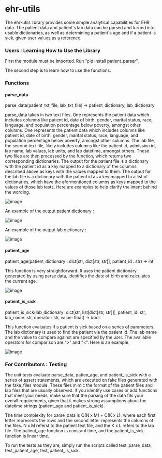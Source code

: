 # ehr-utils

The ehr-utils library provides some simple analytical capabilities for EHR data. The patient data and patient's lab data can be parsed and turned into usable dictionaries, as well as determining a patient's age and if a patient is sick, given user values as a reference.

### Users : Learning How to Use the Library

First the module must be imported. Run "pip install patient_parser".

The second step is to learn how to use the functions.

### Functions

#### parse_data

parse_data(patient_txt_file, lab_txt_file) -> patient_dictionary, lab_dictionary

parse_data takes in two text files. One represents the patient data which includes columns like patient id, date of birth, gender, marital status, race, language, and population percentage below poverty, amongst other columns. One represents the patient data which includes columns like patient id, date of birth, gender, marital status, race, language, and population percentage below poverty, amongst other columns. The lab file, the second text file, likely includes columns like the patient id, admission id, lab name, lab values, lab units, and lab datetime, amongst others. These two files are then processed by the function, which returns two corresponding dictionaries. The output for the patient file is a dictionary with the patient id as a key mapped to a dictionary of the columns described above as keys with the values mapped to them. The output for the lab file is a dictionary with the patient id as a key mapped to a list of dictionaries, which have the aformentioned columns as keys mapped to the values of those lab tests. Here are examples to help clarify the intent behind the wording.         

![image](https://user-images.githubusercontent.com/70504872/230887239-3eda5532-376a-4080-b985-fc07df130763.png)

An example of the output patient dictionary :

![image](https://user-images.githubusercontent.com/70504872/230888412-4a9ce6fa-aa9c-4284-b58f-8cdb4889eaa7.png)

An example of the output lab dictionary : 

![image](https://user-images.githubusercontent.com/70504872/230888740-46902e2b-d645-4b0b-804a-7bd9906c9e2b.png)

#### patient_age

patient_age(patient_dictionary : dict[str, dict[str, str]], patient_id : str) -> int

This function is very straightforward. It uses the patient dictionary generated by using parse data, identifies the date of birth and calculates the current age. 

![image](https://user-images.githubusercontent.com/70504872/230889384-460e4bf0-b9ec-46bb-93ab-2c976655ef2c.png)

#### patient_is_sick

patient_is_sick(lab_dictionary: dict[str, list[dict[str, str]]], patient_id: str, lab_name: str, operator: str, value: float) -> bool:

This function evaluates if a patient is sick based on a series of parameters. The lab dictionary is used to find the patient via the patient id. The lab name and the value to compare against are specified by the user. The available operators for comparison are ">"  and  "<". Here is an example.

![image](https://user-images.githubusercontent.com/70504872/230890360-6b6f3e21-379d-43dd-8e0e-ccbf15862b34.png)


### For Contributors : Testing

The unit tests evaluate parse_data, patien_age, and patient_is_sick with a series of assert statements, which are executed on fake files generated with the fake_files module. These files mimic the format of the patient files and lab files that are usually observed. If you identify use cases or add functions that meet your needs, make sure that the parsing of the data fits your overall requirements, given that it makes strong assumptions about the datetime strings (patient_age and patient_is_sick). 

The time complexity for parse_data is O(N x M) + O(K x L), where each first letter represents the rows and the second letter represents the columns of the files. N x M referst to the patient text file, and the K x L refers to the lab file. The patient_age function is constant time, and the patient_is_sick function is linear time. 

To run the tests as they are, simply run the scripts called test_parse_data, test_patient_age, test_patient_is_sick.
